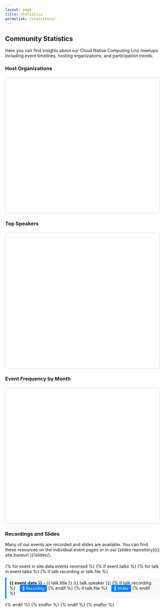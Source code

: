 ```yaml
---
layout: page
title: Statistics
permalink: /statistics/
---
```


## Community Statistics

Here you can find insights about our Cloud Native Computing Linz meetups including event timelines, hosting organizations, and participation trends.

<div id="charts-status" class="alert-info" style="display: none; padding: 15px; background-color: #d1ecf1; border: 1px solid #bee5eb; border-radius: 5px; margin: 20px 0;">
  <strong>📊 Loading interactive charts...</strong> If charts don't appear, static data tables will be shown instead.
</div>

<div id="fallback-notice" class="alert-warning" style="display: none; padding: 15px; background-color: #fff3cd; border: 1px solid #ffeaa7; border-radius: 5px; margin: 20px 0;">
  <strong>📋 Interactive charts unavailable:</strong> Displaying data in table format. Charts require external resources that may be blocked by network restrictions.
</div>

### Host Organizations
<div class="chart-container">
  <canvas id="hostOrganizationsChart"></canvas>
  <div id="hostOrganizationsFallback" style="display: none;">
    <div class="chart-title">📊 Host Organizations</div>
    <table class="stats-table">
      <thead>
        <tr><th>Host Organization</th><th>Events Hosted</th><th>Visual</th></tr>
      </thead>
      <tbody>
        <tr><td>Dynatrace</td><td class="number-cell">3</td><td><span class="host-bar" style="width: 30px;"></span> 3</td></tr>
        <tr><td>Cloudflight</td><td class="number-cell">3</td><td><span class="host-bar" style="width: 30px;"></span> 3</td></tr>
        <tr><td>Gepardec</td><td class="number-cell">3</td><td><span class="host-bar" style="width: 30px;"></span> 3</td></tr>
        <tr><td>Runtastic</td><td class="number-cell">2</td><td><span class="host-bar" style="width: 20px;"></span> 2</td></tr>
        <tr><td>Public Cloud Group</td><td class="number-cell">2</td><td><span class="host-bar" style="width: 20px;"></span> 2</td></tr>
        <tr><td>karriere.at</td><td class="number-cell">2</td><td><span class="host-bar" style="width: 20px;"></span> 2</td></tr>
        <tr><td>netcetera</td><td class="number-cell">2</td><td><span class="host-bar" style="width: 20px;"></span> 2</td></tr>
        <tr><td>tractive</td><td class="number-cell">1</td><td><span class="host-bar" style="width: 10px;"></span> 1</td></tr>
        <tr><td>cloudxcelerate</td><td class="number-cell">1</td><td><span class="host-bar" style="width: 10px;"></span> 1</td></tr>
        <tr><td>eww IT and TEL</td><td class="number-cell">1</td><td><span class="host-bar" style="width: 10px;"></span> 1</td></tr>
        <tr><td>Porsche Informatik</td><td class="number-cell">1</td><td><span class="host-bar" style="width: 10px;"></span> 1</td></tr>
        <tr><td>Usersnap</td><td class="number-cell">1</td><td><span class="host-bar" style="width: 10px;"></span> 1</td></tr>
        <tr><td>Startrampe</td><td class="number-cell">1</td><td><span class="host-bar" style="width: 10px;"></span> 1</td></tr>
        <tr><td>Tractive</td><td class="number-cell">1</td><td><span class="host-bar" style="width: 10px;"></span> 1</td></tr>
        <tr><td>hello again</td><td class="number-cell">1</td><td><span class="host-bar" style="width: 10px;"></span> 1</td></tr>
        <tr><td>smec</td><td class="number-cell">1</td><td><span class="host-bar" style="width: 10px;"></span> 1</td></tr>
        <tr><td>MIC</td><td class="number-cell">1</td><td><span class="host-bar" style="width: 10px;"></span> 1</td></tr>
      </tbody>
    </table>
    <div class="fallback-note">📈 This data represents the distribution of events across different hosting organizations.</div>
  </div>
</div>

### Top Speakers
<div class="chart-container">
  <canvas id="topSpeakersChart"></canvas>
  <div id="topSpeakersFallback" style="display: none;">
    <div class="chart-title">🎤 Top Speakers</div>
    <table class="stats-table">
      <thead>
        <tr><th>Speaker</th><th>Presentations</th><th>Visual</th></tr>
      </thead>
      <tbody>
      {% assign speakers = "" | split: "|" %}
      {% for event in site.data.events %}
        {% if event.talks %}
          {% for talk in event.talks %}
            {% if talk.speaker and talk.speaker != '' %}
              {% comment %} First replace all [, ], and quotes {% endcomment %}
              {% assign talk_speakers = talk.speaker | replace: '[', '' | replace: ']', '' | replace: '"', '' %}
              
              {% comment %} Replace all ampersands (both HTML entity and regular) with commas {% endcomment %}
              {% assign talk_speakers = talk_speakers | replace: '&amp;', ', ' | replace: ' & ', ', ' %}
              
              {% comment %} Split by comma and process each name {% endcomment %}
              {% assign speaker_parts = talk_speakers | split: ',' %}
              {% for part in speaker_parts %}
                {% assign single_speaker = part | strip %}
                {% if single_speaker != '' %}
                  {% assign speakers = speakers | push: single_speaker %}
                {% endif %}
              {% endfor %}
            {% endif %}
          {% endfor %}
        {% endif %}
      {% endfor %}
      {% assign unique_speakers = speakers | uniq %}
      {% assign speaker_rows = "" | split: "|" %}
      {% for speaker in unique_speakers %}
        {% assign count = 0 %}
        {% for s in speakers %}
          {% if s == speaker %}
            {% assign count = count | plus: 1 %}
          {% endif %}
        {% endfor %}
        {% assign speaker_rows = speaker_rows | push: speaker | append: '|||' | append: count %}
      {% endfor %}
      {% assign sorted_speaker_rows = speaker_rows | sort_natural | reverse %}
      {% for entry in sorted_speaker_rows %}
        {% assign parts = entry | split: '|||' %}
        {% assign speaker = parts[0] %}
        {% assign count = parts[1] %}
        <tr>
          <td>{{ speaker }}</td>
          <td class="number-cell">{{ count }}</td>
          <td><span class="host-bar" style="width: {{ count | times: 10 }}px;"></span> {{ count }}</td>
        </tr>
      {% endfor %}
      </tbody>
    </table>
    <div class="fallback-note">🎤 This data shows which speakers have presented most often at our events.</div>
  </div>
</div>

### Participants Trends
<div class="chart-container">
  <canvas id="participantsTrendsChart"></canvas>
  <div id="participantsTrendsFallback" style="display: none;">
    <div class="chart-title">📊 Participants Trends</div>
    <table class="stats-table">
      <thead>
        <tr><th>Date</th><th>Event</th><th>Participants</th><th>Popularity</th></tr>
      </thead>
      <tbody>
        {% for event in site.data.events reversed %}
          {% if event.participants and event.participants != '' %}
          <tr>
            <td>{{ event.date }}</td>
            <td><strong>{{ event.title }}</strong></td>
            <td class="number-cell">{{ event.participants }}</td>
            <td>
              {% assign part_num = event.participants | plus: 0 %}
              {% if part_num >= 50 %}
                <span class="host-bar" style="width: 50px; background-color: #28a745;"></span> High
              {% elsif part_num >= 30 %}
                <span class="host-bar" style="width: 30px; background-color: #ffc107;"></span> Medium
              {% else %}
                <span class="host-bar" style="width: 20px; background-color: #17a2b8;"></span> Low
              {% endif %}
            </td>
          </tr>
          {% endif %}
        {% endfor %}
      </tbody>
    </table>
    <div class="fallback-note">📈 Participants data shows community engagement levels over time.</div>
  </div>
</div>

### Event Frequency by Month
<div class="chart-container">
  <canvas id="monthlyFrequencyChart"></canvas>
  <div id="monthlyFrequencyFallback" style="display: none;">
    <div class="chart-title">📅 Event Frequency by Month</div>
    <table class="stats-table">
      <thead>
        <tr><th>Month</th><th>Events Count</th><th>Activity Level</th></tr>
      </thead>
      <tbody>
        <tr><td>January</td><td class="number-cell">2</td><td><span class="host-bar" style="width: 20px; background-color: #17a2b8;"></span> Low</td></tr>
        <tr><td>February</td><td class="number-cell">3</td><td><span class="host-bar" style="width: 30px; background-color: #ffc107;"></span> Medium</td></tr>
        <tr><td>March</td><td class="number-cell">4</td><td><span class="host-bar" style="width: 40px; background-color: #28a745;"></span> High</td></tr>
        <tr><td>April</td><td class="number-cell">3</td><td><span class="host-bar" style="width: 30px; background-color: #ffc107;"></span> Medium</td></tr>
        <tr><td>May</td><td class="number-cell">4</td><td><span class="host-bar" style="width: 40px; background-color: #28a745;"></span> High</td></tr>
        <tr><td>June</td><td class="number-cell">3</td><td><span class="host-bar" style="width: 30px; background-color: #ffc107;"></span> Medium</td></tr>
        <tr><td>July</td><td class="number-cell">2</td><td><span class="host-bar" style="width: 20px; background-color: #17a2b8;"></span> Low</td></tr>
        <tr><td>August</td><td class="number-cell">0</td><td><span class="host-bar" style="width: 5px; background-color: #dc3545;"></span> None</td></tr>
        <tr><td>September</td><td class="number-cell">3</td><td><span class="host-bar" style="width: 30px; background-color: #ffc107;"></span> Medium</td></tr>
        <tr><td>October</td><td class="number-cell">4</td><td><span class="host-bar" style="width: 40px; background-color: #28a745;"></span> High</td></tr>
        <tr><td>November</td><td class="number-cell">3</td><td><span class="host-bar" style="width: 30px; background-color: #ffc107;"></span> Medium</td></tr>
        <tr><td>December</td><td class="number-cell">0</td><td><span class="host-bar" style="width: 5px; background-color: #dc3545;"></span> None</td></tr>
      </tbody>
    </table>
    <div class="fallback-note">🗓️ Most active months are March, May, and October. Summer and winter months typically have fewer events.</div>
  </div>
</div>

### Recordings and Slides

Many of our events are recorded and slides are available. You can find these resources on the individual event pages or in our [slides repository]({{ site.baseurl }}/slides/).

<div id="recordings-list">
{% for event in site.data.events reversed %}
  {% if event.talks %}
    {% for talk in event.talks %}
      {% if talk.recording or talk.file %}
        <div class="recording-item">
          <strong>{{ event.date }}</strong> - {{ talk.title }} ({{ talk.speaker }})
          {% if talk.recording %}
            <a href="{{ talk.recording }}" target="_blank">🎥 Recording</a>
          {% endif %}
          {% if talk.file %}
            <a href="{{ site.baseurl }}{{ talk.file }}" target="_blank">📄 Slides</a>
          {% endif %}
        </div>
      {% endif %}
    {% endfor %}
  {% endif %}
{% endfor %}
</div>

<!-- Try multiple CDNs for Chart.js -->
<script>
document.addEventListener('DOMContentLoaded', function() {
// Function to load scripts with fallback
function loadScript(src, callback, errorCallback) {
  const script = document.createElement('script');
  script.src = src;
  script.onload = callback;
  script.onerror = errorCallback;
  document.head.appendChild(script);
}

// Try loading Chart.js from multiple sources
const chartJsSources = [
  'https://cdnjs.cloudflare.com/ajax/libs/Chart.js/3.9.1/chart.min.js',
  'https://unpkg.com/chart.js@3.9.1/dist/chart.min.js',
  'https://cdn.jsdelivr.net/npm/chart.js@3.9.1/dist/chart.min.js'
];

let currentSourceIndex = 0;

function tryLoadChartJs() {
  // Show loading status
  var chartsStatus = document.getElementById('charts-status');
  if (chartsStatus) chartsStatus.style.display = 'block';
  
  if (currentSourceIndex >= chartJsSources.length) {
    // All CDNs failed, show fallback tables
    showFallbackTables();
    return;
  }
  
  loadScript(
    chartJsSources[currentSourceIndex],
    function() {
      // Chart.js loaded successfully, try to load date adapter
      loadScript(
        'https://cdnjs.cloudflare.com/ajax/libs/chartjs-adapter-date-fns/2.0.0/chartjs-adapter-date-fns.bundle.min.js',
        function() {
          // Both Chart.js and date adapter loaded
          if (chartsStatus) chartsStatus.style.display = 'none';
          initializeCharts();
        },
        function() {
          // Date adapter failed, initialize charts without time scales
          if (chartsStatus) chartsStatus.style.display = 'none';
          initializeChartsWithoutTime();
        }
      );
    },
    function() {
      // This CDN failed, try next one
      currentSourceIndex++;
      tryLoadChartJs();
    }
  );
}

// Prepare data from Jekyll
const eventsData = [
  {% assign reversed_events = site.data.events | reverse %}
  {% for event in reversed_events %}
  {
    id: {{ event.id }},
    title: "{{ event.title | escape }}",
    date: "{{ event.date }}",
    host: "{{ event.host | escape }}",
    registrations: "{{ event.registrations | default: 0 | escape }}",
    participants: "{{ event.participants | default: '' }}",
    talks: [
      {% if event.talks %}
        {% for talk in event.talks %}
          {% if talk.speaker and talk.speaker != '' %}
          {
            title: "{{ talk.title | escape }}",
            speaker: "{{ talk.speaker | escape }}"
          }{% unless forloop.last %},{% endunless %}
          {% endif %}
        {% endfor %}
      {% endif %}
    ]
  }{% unless forloop.last %},{% endunless %}
  {% endfor %}
];

function showFallbackTables() {
  // Show fallback notice
  var chartsStatus = document.getElementById('charts-status');
  var fallbackNotice = document.getElementById('fallback-notice');
  if (chartsStatus) chartsStatus.style.display = 'none';
  if (fallbackNotice) fallbackNotice.style.display = 'block';
  
  // Fallback: Show static tables instead of charts
  var ids = [
    ['hostOrganizationsChart', 'hostOrganizationsFallback'],
    ['topSpeakersChart', 'topSpeakersFallback'],
    ['participantsTrendsChart', 'participantsTrendsFallback'],
    ['monthlyFrequencyChart', 'monthlyFrequencyFallback']
  ];
  ids.forEach(function(pair) {
    var chart = document.getElementById(pair[0]);
    var fallback = document.getElementById(pair[1]);
    if (chart) chart.style.display = 'none';
    if (fallback) fallback.style.display = 'block';
  });
}

function initializeChartsWithoutTime() {
  // Initialize charts without time scales (for when date adapter fails)
  if (typeof Chart === 'undefined') {
    showFallbackTables();
    return;
  }

  try {
    // Process data for charts
    const processEventsData = (events) => {
      // Host frequency data (exclude 'online' and sort desc)
      const hostCount = {};
      events.forEach(event => {
        if (event.host && event.host !== '' && event.host.toLowerCase() !== 'online') {
          hostCount[event.host] = (hostCount[event.host] || 0) + 1;
        }
      });
      // Sort hosts by count desc
      const sortedHosts = Object.entries(hostCount)
        .sort((a, b) => b[1] - a[1]);
      const hostLabels = sortedHosts.map(([host]) => host);
      const hostData = sortedHosts.map(([, count]) => count);

      // Top speakers data
      const speakerCount = {};
      events.forEach(event => {
        if (event.talks && event.talks.length > 0) {
          event.talks.forEach(talk => {
            if (talk.speaker) {
              // Handle array or string format
              // First, ensure we're working with a string
              const speakerStr = String(talk.speaker);
              
              // Decode any HTML entities (like &amp;)
              const div = document.createElement('div');
              div.innerHTML = speakerStr;
              const decodedStr = div.textContent || div.innerText || speakerStr;
              
              // Remove brackets and quotes (for array format)
              const strippedStr = decodedStr.replace(/^\[|\]$/g, '').replace(/"/g, '');
              
              // Replace all ampersand variations with commas for consistent splitting
              const normalizedStr = strippedStr.replace(/\s*&\s*/g, ', ');
              
              // Split by comma and process
              const speakers = normalizedStr
                .split(',')
                .map(s => s.trim())      // Trim whitespace
                .filter(s => s);         // Remove empty strings
              
              // Count each speaker
              speakers.forEach(speaker => {
                if (speaker) {
                  speakerCount[speaker] = (speakerCount[speaker] || 0) + 1;
                }
              });
            }
          });
        }
      });
      
      // Sort speakers by count desc
      const sortedSpeakers = Object.entries(speakerCount)
        .sort((a, b) => b[1] - a[1])
        .slice(0, 20); // Get top 20 speakers for better visualization
      const speakerLabels = sortedSpeakers.map(([speaker]) => speaker);
      const speakerData = sortedSpeakers.map(([, count]) => count);

      // Participants trends (filter out non-numeric values)
      const participantsData = events
        .filter(event => event.participants && !isNaN(Number(String(event.participants).replace(/[^\d]/g, ''))))
        .map(event => ({
          x: event.date,
          y: parseInt(String(event.participants).replace(/[^\d]/g, ''), 10)
        }));

      // Monthly frequency
      const monthlyCount = {};
      events.forEach(event => {
        const month = new Date(event.date).getMonth();
        const monthNames = ['Jan', 'Feb', 'Mar', 'Apr', 'May', 'Jun',
                           'Jul', 'Aug', 'Sep', 'Oct', 'Nov', 'Dec'];
        const monthName = monthNames[month];
        monthlyCount[monthName] = (monthlyCount[monthName] || 0) + 1;
      });

      return {
        hostLabels,
        hostData,
        speakerLabels,
        speakerData,
        participants: participantsData,
        monthly: monthlyCount
      };
    };

    const chartData = processEventsData(eventsData);

    // Test speaker name processing
    function testSpeakerProcessing() {
      const testCases = [
        { input: 'John Doe', expected: ['John Doe'] },
        { input: 'John Doe & Jane Smith', expected: ['John Doe', 'Jane Smith'] },
        { input: 'John Doe &amp; Jane Smith', expected: ['John Doe', 'Jane Smith'] },
        { input: 'John Doe, Jane Smith', expected: ['John Doe', 'Jane Smith'] },
        { input: 'John Doe & Jane Smith, Bob Johnson', expected: ['John Doe', 'Jane Smith', 'Bob Johnson'] },
        { input: '[\"John Doe & Jane Smith\"]', expected: ['John Doe', 'Jane Smith'] },
        { input: 'John Doe & Jane Smith & Bob Johnson', expected: ['John Doe', 'Jane Smith', 'Bob Johnson'] }
      ];
      
      const resultsDiv = document.getElementById('speaker-test-results');
      resultsDiv.innerHTML = '<table class="debug-table" style="width:100%; border-collapse: collapse;">' +
        '<tr style="background: #e9ecef;"><th style="text-align:left; padding:8px;">Input</th>' +
        '<th style="text-align:left; padding:8px;">Processed Result</th>' +
        '<th style="text-align:left; padding:8px;">Expected</th>' +
        '<th style="text-align:center; padding:8px;">Pass</th></tr>';
      
      testCases.forEach(test => {
        // Process the speaker string
        const div = document.createElement('div');
        div.innerHTML = test.input;
        const decodedStr = div.textContent || div.innerText || test.input;
        const strippedStr = decodedStr.replace(/^\[|\]$/g, '').replace(/"/g, '');
        const normalizedStr = strippedStr.replace(/\s*&\s*/g, ', ');
        const processed = normalizedStr
          .split(',')
          .map(s => s.trim())
          .filter(s => s);
        
        // Check if the result matches expected
        const pass = JSON.stringify(processed) === JSON.stringify(test.expected);
        
        // Add to the results table
        resultsDiv.querySelector('table').innerHTML += 
          `<tr style="border-bottom: 1px solid #dee2e6;">
            <td style="padding:8px;">${test.input}</td>
            <td style="padding:8px;">${JSON.stringify(processed)}</td>
            <td style="padding:8px;">${JSON.stringify(test.expected)}</td>
            <td style="padding:8px; text-align:center; color:${pass ? 'green' : 'red'};font-weight:bold;">
              ${pass ? '✓' : '✗'}
            </td>
          </tr>`;
      });
      
      resultsDiv.querySelector('table').innerHTML += '</table>';
    }
    
    // Run the test when the page loads
    document.addEventListener('DOMContentLoaded', testSpeakerProcessing);

    // Chart configuration options
    const commonOptions = {
      responsive: true,
      maintainAspectRatio: false,
      plugins: {
        legend: {
          display: true
        }
      }
    };

    // Host Organizations Chart
    const hostCtx = document.getElementById('hostOrganizationsChart').getContext('2d');
    new Chart(hostCtx, {
      type: 'bar',
      data: {
        labels: chartData.hostLabels,
        datasets: [{
          label: 'Events Hosted',
          data: chartData.hostData,
          backgroundColor: 'rgba(255, 99, 132, 0.6)',
          borderColor: 'rgba(255, 99, 132, 1)',
          borderWidth: 1
        }]
      },
      options: {
        ...commonOptions,
        scales: {
          y: {
            beginAtZero: true,
            title: {
              display: true,
              text: 'Number of Events'
            },
            ticks: {
              stepSize: 1,
              precision: 0
            }
          },
          x: {
            title: {
              display: true,
              text: 'Host Organization'
            }
          }
        }
      }
    });
    
    // Top Speakers Chart
    const speakersCtx = document.getElementById('topSpeakersChart').getContext('2d');
    new Chart(speakersCtx, {
      type: 'bar',
      data: {
        labels: chartData.speakerLabels,
        datasets: [{
          label: 'Presentations Given',
          data: chartData.speakerData,
          backgroundColor: 'rgba(54, 162, 235, 0.6)',
          borderColor: 'rgba(54, 162, 235, 1)',
          borderWidth: 1
        }]
      },
      options: {
        ...commonOptions,
        scales: {
          y: {
            beginAtZero: true,
            title: {
              display: true,
              text: 'Number of Presentations'
            },
            ticks: {
              stepSize: 1,
              precision: 0
            }
          },
          x: {
            title: {
              display: true,
              text: 'Speaker'
            }
          }
        }
      }
    });

    // Participants Trends Chart
    if (chartData.participants.length > 0) {
      const participantsCtx = document.getElementById('participantsTrendsChart').getContext('2d');
      new Chart(participantsCtx, {
        type: 'line',
        data: {
          labels: chartData.participants.map(e => e.x),
          datasets: [{
            label: 'Participants',
            data: chartData.participants.map(e => e.y),
            backgroundColor: 'rgba(75, 192, 192, 0.2)',
            borderColor: 'rgba(75, 192, 192, 1)',
            borderWidth: 2,
            fill: true
          }]
        },
        options: {
          ...commonOptions,
          scales: {
            x: {
              type: 'category',
              title: {
                display: true,
                text: 'Date'
              },
              labels: chartData.participants.map(e => e.x)
            },
            y: {
              beginAtZero: true,
              title: {
                display: true,
                text: 'Number of Participants'
              },
              ticks: {
                stepSize: 1,
                precision: 0
              }
            }
          }
        }
      });
    }

    // Monthly Frequency Chart
    const monthlyCtx = document.getElementById('monthlyFrequencyChart').getContext('2d');
    new Chart(monthlyCtx, {
      type: 'doughnut',
      data: {
        labels: Object.keys(chartData.monthly),
        datasets: [{
          data: Object.values(chartData.monthly),
          backgroundColor: [
            'rgba(255, 99, 132, 0.6)',
            'rgba(54, 162, 235, 0.6)',
            'rgba(255, 205, 86, 0.6)',
            'rgba(75, 192, 192, 0.6)',
            'rgba(153, 102, 255, 0.6)',
            'rgba(255, 159, 64, 0.6)',
            'rgba(199, 199, 199, 0.6)',
            'rgba(83, 102, 255, 0.6)',
            'rgba(255, 99, 255, 0.6)',
            'rgba(99, 255, 132, 0.6)',
            'rgba(255, 132, 99, 0.6)',
            'rgba(132, 99, 255, 0.6)'
          ]
        }]
      },
      options: {
        ...commonOptions,
        plugins: {
          ...commonOptions.plugins,
          title: {
            display: true,
            text: 'Events Distribution by Month'
          }
        }
      }
    });
  } catch (error) {
    console.error('Error creating charts without time scale:', error);
    showFallbackTables();
  }
}

function initializeCharts() {
  // Initialize charts with time scales (when date adapter is available)
  if (typeof Chart === 'undefined') {
    showFallbackTables();
    return;
  }

  try {
    // Process data for charts
    const processEventsData = (events) => {
      // Host frequency data (exclude 'online' and sort desc)
      const hostCount = {};
      events.forEach(event => {
        if (event.host && event.host !== '' && event.host.toLowerCase() !== 'online') {
          hostCount[event.host] = (hostCount[event.host] || 0) + 1;
        }
      });
      // Sort hosts by count desc
      const sortedHosts = Object.entries(hostCount)
        .sort((a, b) => b[1] - a[1]);
      const hostLabels = sortedHosts.map(([host]) => host);
      const hostData = sortedHosts.map(([, count]) => count);
      
      // Top speakers data
      const speakerCount = {};
      events.forEach(event => {
        if (event.talks && event.talks.length > 0) {
          event.talks.forEach(talk => {
            if (talk.speaker) {
              // Handle array or string format
              // First, decode HTML entities (like &amp; to &)
              const decodedSpeaker = talk.speaker.replace(/&amp;/g, '&');
              
              // Then clean up brackets, quotes
              const cleanedSpeakerStr = decodedSpeaker.replace(/[\[\]"]/g, '');
              
              // Replace all ampersands with commas for consistent splitting
              const normalizedStr = cleanedSpeakerStr.replace(/\s*&\s*/g, ', ');
              
              // Split by comma and process each name
              const speakers = normalizedStr
                .split(',')
                .map(s => s.trim())
                .filter(s => s && s.length > 0);
              
              // Count each speaker
              speakers.forEach(speaker => {
                if (speaker) {
                  speakerCount[speaker] = (speakerCount[speaker] || 0) + 1;
                }
              });
            }
          });
        }
      });
      
      // Sort speakers by count desc
      const sortedSpeakers = Object.entries(speakerCount)
        .sort((a, b) => b[1] - a[1])
        .slice(0, 15); // Get top 15 speakers for better visualization
      const speakerLabels = sortedSpeakers.map(([speaker]) => speaker);
      const speakerData = sortedSpeakers.map(([, count]) => count);

      // Participants trends (filter out non-numeric values)
      const participantsData = events
        .filter(event => event.participants && !isNaN(Number(String(event.participants).replace(/[^\d]/g, ''))))
        .map(event => ({
          x: event.date,
          y: parseInt(String(event.participants).replace(/[^\d]/g, ''), 10)
        }));

      // Monthly frequency
      const monthlyCount = {};
      events.forEach(event => {
        const month = new Date(event.date).getMonth();
        const monthNames = ['Jan', 'Feb', 'Mar', 'Apr', 'May', 'Jun',
                           'Jul', 'Aug', 'Sep', 'Oct', 'Nov', 'Dec'];
        const monthName = monthNames[month];
        monthlyCount[monthName] = (monthlyCount[monthName] || 0) + 1;
      });

      return {
        hostLabels,
        hostData,
        speakerLabels,
        speakerData,
        participants: participantsData,
        monthly: monthlyCount
      };
    };

    const chartData = processEventsData(eventsData);

    // Test speaker name processing
    function testSpeakerProcessing() {
      const testCases = [
        { input: 'John Doe', expected: ['John Doe'] },
        { input: 'John Doe & Jane Smith', expected: ['John Doe', 'Jane Smith'] },
        { input: 'John Doe &amp; Jane Smith', expected: ['John Doe', 'Jane Smith'] },
        { input: 'John Doe, Jane Smith', expected: ['John Doe', 'Jane Smith'] },
        { input: 'John Doe & Jane Smith, Bob Johnson', expected: ['John Doe', 'Jane Smith', 'Bob Johnson'] },
        { input: '[\"John Doe & Jane Smith\"]', expected: ['John Doe', 'Jane Smith'] },
        { input: 'John Doe & Jane Smith & Bob Johnson', expected: ['John Doe', 'Jane Smith', 'Bob Johnson'] }
      ];
      
      const resultsDiv = document.getElementById('speaker-test-results');
      resultsDiv.innerHTML = '<table class="debug-table" style="width:100%; border-collapse: collapse;">' +
        '<tr style="background: #e9ecef;"><th style="text-align:left; padding:8px;">Input</th>' +
        '<th style="text-align:left; padding:8px;">Processed Result</th>' +
        '<th style="text-align:left; padding:8px;">Expected</th>' +
        '<th style="text-align:center; padding:8px;">Pass</th></tr>';
      
      testCases.forEach(test => {
        // Process the speaker string
        const div = document.createElement('div');
        div.innerHTML = test.input;
        const decodedStr = div.textContent || div.innerText || test.input;
        const strippedStr = decodedStr.replace(/^\[|\]$/g, '').replace(/"/g, '');
        const normalizedStr = strippedStr.replace(/\s*&\s*/g, ', ');
        const processed = normalizedStr
          .split(',')
          .map(s => s.trim())
          .filter(s => s);
        
        // Check if the result matches expected
        const pass = JSON.stringify(processed) === JSON.stringify(test.expected);
        
        // Add to the results table
        resultsDiv.querySelector('table').innerHTML += 
          `<tr style="border-bottom: 1px solid #dee2e6;">
            <td style="padding:8px;">${test.input}</td>
            <td style="padding:8px;">${JSON.stringify(processed)}</td>
            <td style="padding:8px;">${JSON.stringify(test.expected)}</td>
            <td style="padding:8px; text-align:center; color:${pass ? 'green' : 'red'};font-weight:bold;">
              ${pass ? '✓' : '✗'}
            </td>
          </tr>`;
      });
      
      resultsDiv.querySelector('table').innerHTML += '</table>';
    }
    
    // Run the test when the page loads
    document.addEventListener('DOMContentLoaded', testSpeakerProcessing);

    // Chart configuration options
    const commonOptions = {
      responsive: true,
      maintainAspectRatio: false,
      plugins: {
        legend: {
          display: true
        }
      }
    };

    // Host Organizations Chart
    const hostCtx = document.getElementById('hostOrganizationsChart').getContext('2d');
    new Chart(hostCtx, {
      type: 'bar',
      data: {
        labels: chartData.hostLabels,
        datasets: [{
          label: 'Events Hosted',
          data: chartData.hostData,
          backgroundColor: 'rgba(255, 99, 132, 0.6)',
          borderColor: 'rgba(255, 99, 132, 1)',
          borderWidth: 1
        }]
      },
      options: {
        ...commonOptions,
        scales: {
          y: {
            beginAtZero: true,
            title: {
              display: true,
              text: 'Number of Events'
            },
            ticks: {
              stepSize: 1,
              precision: 0
            }
          },
          x: {
            title: {
              display: true,
              text: 'Host Organization'
            }
          }
        }
      }
    });

    // Top Speakers Chart
    const speakersCtx = document.getElementById('topSpeakersChart').getContext('2d');
    new Chart(speakersCtx, {
      type: 'bar',
      data: {
        labels: chartData.speakerLabels,
        datasets: [{
          label: 'Presentations Given',
          data: chartData.speakerData,
          backgroundColor: 'rgba(54, 162, 235, 0.6)',
          borderColor: 'rgba(54, 162, 235, 1)',
          borderWidth: 1
        }]
      },
      options: {
        ...commonOptions,
        scales: {
          y: {
            beginAtZero: true,
            title: {
              display: true,
              text: 'Number of Presentations'
            },
            ticks: {
              stepSize: 1,
              precision: 0
            }
          },
          x: {
            title: {
              display: true,
              text: 'Speaker'
            }
          }
        }
      }
    });

    // Participants Trends Chart with time scale
    if (chartData.participants.length > 0) {
      const participantsCtx = document.getElementById('participantsTrendsChart').getContext('2d');
      new Chart(participantsCtx, {
        type: 'line',
        data: {
          datasets: [{
            label: 'Participants',
            data: chartData.participants,
            backgroundColor: 'rgba(75, 192, 192, 0.2)',
            borderColor: 'rgba(75, 192, 192, 1)',
            borderWidth: 2,
            fill: true
          }]
        },
        options: {
          ...commonOptions,
          scales: {
            x: {
              type: 'time',
              time: {
                parser: 'YYYY-MM-DD',
                tooltipFormat: 'MMM DD, YYYY'
              },
              title: {
                display: true,
                text: 'Date'
              }
            },
            y: {
              beginAtZero: true,
              title: {
                display: true,
                text: 'Number of Participants'
              },
              ticks: {
                stepSize: 1,
                precision: 0
              }
            }
          }
        }
      });
    }

    // Monthly Frequency Chart
    const monthlyCtx = document.getElementById('monthlyFrequencyChart').getContext('2d');
    new Chart(monthlyCtx, {
      type: 'doughnut',
      data: {
        labels: Object.keys(chartData.monthly),
        datasets: [{
          data: Object.values(chartData.monthly),
          backgroundColor: [
            'rgba(255, 99, 132, 0.6)',
            'rgba(54, 162, 235, 0.6)',
            'rgba(255, 205, 86, 0.6)',
            'rgba(75, 192, 192, 0.6)',
            'rgba(153, 102, 255, 0.6)',
            'rgba(255, 159, 64, 0.6)',
            'rgba(199, 199, 199, 0.6)',
            'rgba(83, 102, 255, 0.6)',
            'rgba(255, 99, 255, 0.6)',
            'rgba(99, 255, 132, 0.6)',
            'rgba(255, 132, 99, 0.6)',
            'rgba(132, 99, 255, 0.6)'
          ]
        }]
      },
      options: {
        ...commonOptions,
        plugins: {
          ...commonOptions.plugins,
          title: {
            display: true,
            text: 'Events Distribution by Month'
          }
        }
      }
    });
  } catch (error) {
    console.error('Error creating charts with time scale:', error);
    // Fallback to non-time charts
    initializeChartsWithoutTime();
  }
}

// Start loading Chart.js
tryLoadChartJs();
});
</script>

<style>
.chart-container {
  position: relative;
  height: 400px;
  margin: 20px 0;
  padding: 20px;
  border: 1px solid #ddd;
  border-radius: 8px;
  background-color: #fdfdfd;
}

.chart-container h4 {
  margin-top: 0;
  color: #333;
  border-bottom: 2px solid #007bff;
  padding-bottom: 8px;
}

.recording-item {
  margin: 10px 0;
  padding: 10px;
  background-color: #f8f9fa;
  border-left: 4px solid #007bff;
  border-radius: 4px;
}

.recording-item a {
  margin-left: 10px;
  text-decoration: none;
  padding: 4px 8px;
  background-color: #007bff;
  color: white;
  border-radius: 4px;
  font-size: 0.9em;
}

.recording-item a:hover {
  background-color: #0056b3;
}

#recordings-list {
  max-height: 400px;
  overflow-y: auto;
  margin-top: 20px;
}

.stats-table {
  width: 100%;
  border-collapse: collapse;
  margin: 10px 0;
  box-shadow: 0 2px 8px rgba(0,0,0,0.1);
  border-radius: 8px;
  overflow: hidden;
}

.stats-table th,
.stats-table td {
  border: 1px solid #ddd;
  padding: 12px 15px;
  text-align: left;
}

.stats-table th {
  background-color: #007bff;
  color: white;
  font-weight: bold;
  text-transform: uppercase;
  font-size: 0.9em;
  letter-spacing: 0.5px;
}

.stats-table tr:nth-child(even) {
  background-color: #f8f9fa;
}

.stats-table tr:hover {
  background-color: #e3f2fd;
  transition: background-color 0.2s ease;
}

.stats-table td:last-child {
  font-weight: bold;
  color: #007bff;
}

/* Visual indicators for data */
.stats-table .number-cell {
  text-align: center;
  font-family: 'Courier New', monospace;
  font-weight: bold;
  background-color: #e8f4fd;
}

.host-bar {
  display: inline-block;
  height: 20px;
  background-color: #007bff;
  margin-right: 8px;
  border-radius: 3px;
  vertical-align: middle;
}

.chart-title {
  font-size: 1.2em;
  font-weight: bold;
  margin-bottom: 15px;
  color: #333;
  text-align: center;
}

.fallback-note {
  font-style: italic;
  color: #666;
  text-align: center;
  margin-top: 15px;
  padding: 10px;
  background-color: #f0f8ff;
  border-radius: 5px;
  border: 1px solid #cce7ff;
}

.alert-info, .alert-warning {
  margin: 20px 0;
  padding: 15px;
  border-radius: 5px;
  font-weight: 500;
}

.alert-info {
  background-color: #d1ecf1;
  border: 1px solid #bee5eb;
  color: #0c5460;
}

.alert-warning {
  background-color: #fff3cd;
  border: 1px solid #ffeaa7;
  color: #856404;
}
</style>